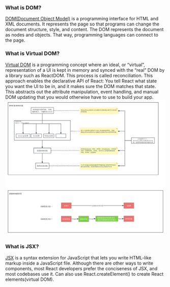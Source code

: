 ### What is DOM?
[DOM(Document Object Model)](https://developer.mozilla.org/en-US/docs/Web/API/Document_Object_Model/Introduction) is a programming interface for HTML and XML documents. It represents the page so that programs can change the document structure, style, and content. The DOM represents the document as nodes and objects. That way, programming languages can connect to the page.
### What is Virtual DOM?
[Virtual DOM](https://reactjs.org/docs/faq-internals.html) is a programming concept where an ideal, or “virtual”, representation of a UI is kept in memory and synced with the “real” DOM by a library such as ReactDOM. This process is called reconciliation. This approach enables the declarative API of React: You tell React what state you want the UI to be in, and it makes sure the DOM matches that state. This abstracts out the attribute manipulation, event handling, and manual DOM updating that you would otherwise have to use to build your app.
![DOM VS Vitural DOM](image.png)

### What is JSX?
[JSX](https://react.dev/learn/writing-markup-with-jsx) is a syntax extension for JavaScript that lets you write HTML-like markup inside a JavaScript file. Although there are other ways to write components, most React developers prefer the conciseness of JSX, and most codebases use it. Can also use React.createElement() to create React elements(virtual DOM).





